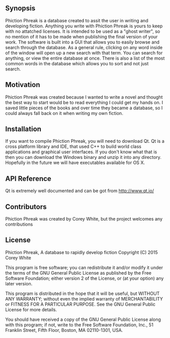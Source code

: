 ## Synopsis

Phiction Phreak is a database created to assit the user in writing and developing fiction.  Anything you write with Phiction Phreak is yours to keep with no attatched licenses.  It is intended to be used as a "ghost writer", so no mention of it has to be made when publishing the final version of your work.  The software is built into a GUI that allows you to easily browse and search through the database. As a general rule, clicking on any word inside of the window will open up a new search with that term.  You can search for anything, or view the entire database at once.  There is also a list of the most common words in the database which allows you to sort and not just search.

## Motivation

Phiction Phreak was created because I wanted to write a novel and thought the best way to start would be to read everything I could get my hands on.  I saved little pieces of the books and over time they became a database, so I could always fall back on it when writing my own fiction.

## Installation

If you want to compile Phiction Phreak, you will need to download Qt.  Qt is a cross platform library and IDE, that used C++ to build world class applications and graphical user interfaces.  If you don't know what that is then you can download the Windows binary and unzip it into any directory.  Hopefully in the future we will have executables available for OS X.

## API Reference
Qt is extremely well documented and can be got from http://www.qt.io/ 


## Contributors

Phiction Phreak was created by Corey White, but the project welcomes any contributions

## License

Phiction Phreak, A database to rapidly develop fiction
Copyright (C) 2015 Corey White

This program is free software; you can redistribute it and/or
modify it under the terms of the GNU General Public License
as published by the Free Software Foundation; either version 2
of the License, or (at your option) any later version.

This program is distributed in the hope that it will be useful,
but WITHOUT ANY WARRANTY; without even the implied warranty of
MERCHANTABILITY or FITNESS FOR A PARTICULAR PURPOSE.  See the
GNU General Public License for more details.

You should have received a copy of the GNU General Public License
along with this program; if not, write to the Free Software
Foundation, Inc., 51 Franklin Street, Fifth Floor, Boston, MA  02110-1301, USA.
